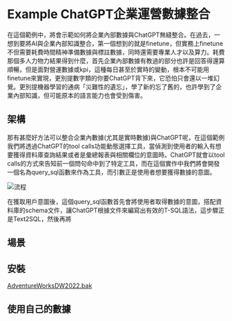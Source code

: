 # Example ChatGPT企業運營數據整合

在這個範例中，將會示範如何將企業內部數據與ChatGPT無縫整合。在過去，一想到要將AI與企業內部知識整合，第一個想到的就是finetune，但實務上finetune不但需要耗費時間精神準備數據與標註數據，同時還需要專業人才以及算力。耗費那個多人力物力結果得到什麼，首先企業內部數據有教過的部分也許是回答得還算順暢，但是面對營運數據或kpi，這種每日甚至於實時的變動，根本不可能用finetune來實現，更別提數字類的你要ChatGPT背下來，它恐怕只會還以一堆幻覺。更別提機器學習的通病「災難性的遺忘」，學了新的忘了舊的，也許學到了企業內部知識，但可能原本的語言能力也會受到傷害。

## 架構

那有甚麼好方法可以整合企業內數據(尤其是實時數據)與ChatGPT呢，在這個範例我們將透過ChatGPT的tool calls功能動態選擇工具，當偵測到使用者的輸入有想要獲得資料庫查詢結果或者是彙總報表與相關欄位的意圖時。ChatGPT就會以tool calls的方式來告知前一個問句命中到了特定工具，而在這個實作中我們將會開發一個名為query_sql函數來作為工具，而引數正是使用者想要獲得數據的意圖。

![流程](images/query_sql.png)

在獲取用戶意圖後，這個query_sql函數首先會將使用者取得數據的意圖，搭配資料庫的schema文件，讓ChatGPT根據文件來編寫出有效的T-SQL語法，這步驟正是Text2SQL，然後再將



## 場景



## 安裝

[AdventureWorksDW2022.bak](https://github.com/Microsoft/sql-server-samples/releases/download/adventureworks/AdventureWorksDW2022.bak)

## 使用自己的數據

